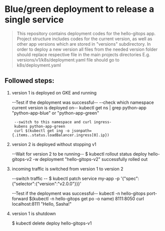 Blue/green deployment to release a single service
=================================================

> This repository contains deployment codes for the hello-gitops app. 
> Project structure includes codes for the current version, as well as other app versions
> which are stored in "versions" subdirectory. In order to deploy a new version all files
> from the needed version folder should replace respective file in the main projects directories
> E.g. versions/v1/k8s/deployment.yaml file should go to k8s/deployment.yaml 

## Followed steps: 

1. version 1 is deployed on GKE and running


    --Test if the deployment was successful--
        --check which namespace current version is deployed on--
        kubectl get ns | grep python-app
        "python-app-blue" or "python-app-green"
        
        --switch to this namespace and curl ingress-
        kubens python-app-green 
        curl $(kubectl get ing -o jsonpath={.items..status.loadBalancer.ingress[0].ip})


2. version 2 is deployed without stopping v1


    --Wait for version 2 to be running--
    $ kubectl rollout status deploy hello-gitops-v2 -w
    deployment "hello-gitops-v2" successfully rolled out

3. incoming traffic is switched from version 1 to version 2


    --switch traffic --
     $ kubectl patch service my-app -p '{"spec":{"selector":{"version":"v2.0.0"}}}'

    --Test if the deployment was successful--
    kubectl -n hello-gitops port-forward $(kubectl -n hello-gitops get po -o name) 8111:8050
    curl localhost:8111
    "Hello, Sasha!" 

4. version 1 is shutdown


    $ kubectl delete deploy hello-gitops-v1



